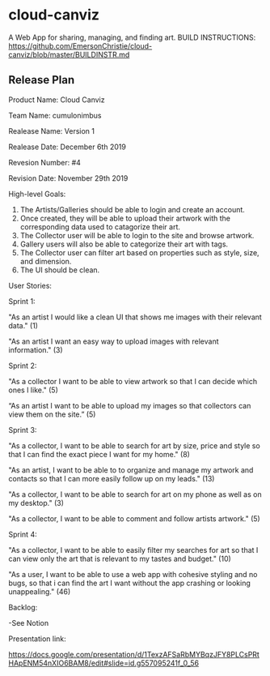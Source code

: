 # cloud-canviz
A Web App for sharing, managing, and finding art.
BUILD INSTRUCTIONS: https://github.com/EmersonChristie/cloud-canviz/blob/master/BUILDINSTR.md

Release Plan
--------------------------------------------------
Product Name: Cloud Canviz

Team Name: cumulonimbus

Realease Name: Version 1

Realease Date: December 6th 2019

Revesion Number: #4

Revision Date: November 29th 2019

High-level Goals:
1. The Artists/Galleries should be able to login and create an account.
2. Once created, they will be able to upload their artwork with the corresponding data used to catagorize their art.
3. The Collector user will be able to login to the site and browse artwork. 
4. Gallery users will also be able to categorize their art with tags.
5. The Collector user can filter art based on properties such as style, size, and dimension.
6. The UI should be clean.

User Stories:

Sprint 1: 

"As an artist I would like a clean UI that shows me images with their relevant data." (1)

"As an artist I want an easy way to upload images with relevant information." (3)

Sprint 2:

"As a collector I want to be able to view artwork so that I can decide which ones I like." (5)

“As an artist I want to be able to upload my images so that collectors can view them on the site.” (5)

Sprint 3:

"As a collector, I want to be able to search for art by size, price and style so that I can find the exact piece I want for my home." (8)

"As an artist, I want to be able to to organize and manage my artwork and contacts so that I can more easily follow up on my leads." (13)

"As a collector, I want to be able to search for art on my phone as well as on my desktop." (3)

"As a collector, I want to be able to comment and follow artists artwork." (5)

Sprint 4:

"As a collector, I want to be able to easily filter my searches for art so that I can view only the art that is relevant to my tastes and budget." (10)

"As a user, I want to be able to use a web app with cohesive styling and no bugs, so that i can find the art I want without the app crashing or looking unappealing." (46)

Backlog:

-See Notion

Presentation link:

https://docs.google.com/presentation/d/1TexzAFSaRbMYBqzJFY8PLCsPRtHApENM54nXIO6BAM8/edit#slide=id.g557095241f_0_56
